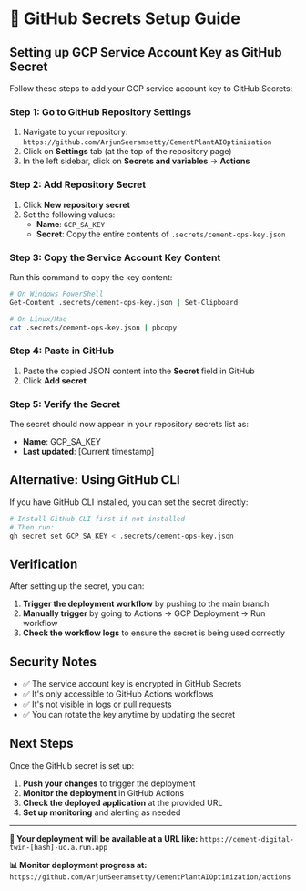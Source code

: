 # 🔐 GitHub Secrets Setup Guide

## Setting up GCP Service Account Key as GitHub Secret

Follow these steps to add your GCP service account key to GitHub Secrets:

### Step 1: Go to GitHub Repository Settings
1. Navigate to your repository: `https://github.com/ArjunSeeramsetty/CementPlantAIOptimization`
2. Click on **Settings** tab (at the top of the repository page)
3. In the left sidebar, click on **Secrets and variables** → **Actions**

### Step 2: Add Repository Secret
1. Click **New repository secret**
2. Set the following values:
   - **Name**: `GCP_SA_KEY`
   - **Secret**: Copy the entire contents of `.secrets/cement-ops-key.json`

### Step 3: Copy the Service Account Key Content
Run this command to copy the key content:

```bash
# On Windows PowerShell
Get-Content .secrets/cement-ops-key.json | Set-Clipboard

# On Linux/Mac
cat .secrets/cement-ops-key.json | pbcopy
```

### Step 4: Paste in GitHub
1. Paste the copied JSON content into the **Secret** field in GitHub
2. Click **Add secret**

### Step 5: Verify the Secret
The secret should now appear in your repository secrets list as:
- **Name**: GCP_SA_KEY
- **Last updated**: [Current timestamp]

## Alternative: Using GitHub CLI

If you have GitHub CLI installed, you can set the secret directly:

```bash
# Install GitHub CLI first if not installed
# Then run:
gh secret set GCP_SA_KEY < .secrets/cement-ops-key.json
```

## Verification

After setting up the secret, you can:

1. **Trigger the deployment workflow** by pushing to the main branch
2. **Manually trigger** by going to Actions → GCP Deployment → Run workflow
3. **Check the workflow logs** to ensure the secret is being used correctly

## Security Notes

- ✅ The service account key is encrypted in GitHub Secrets
- ✅ It's only accessible to GitHub Actions workflows
- ✅ It's not visible in logs or pull requests
- ✅ You can rotate the key anytime by updating the secret

## Next Steps

Once the GitHub secret is set up:

1. **Push your changes** to trigger the deployment
2. **Monitor the deployment** in GitHub Actions
3. **Check the deployed application** at the provided URL
4. **Set up monitoring** and alerting as needed

---

**🎯 Your deployment will be available at a URL like:**
`https://cement-digital-twin-[hash]-uc.a.run.app`

**📊 Monitor deployment progress at:**
`https://github.com/ArjunSeeramsetty/CementPlantAIOptimization/actions`
